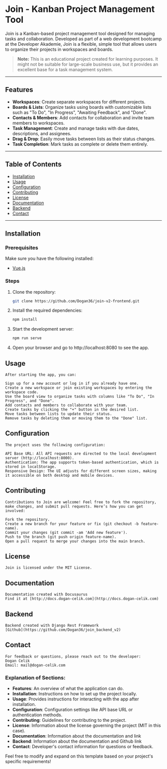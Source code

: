 # Join - Kanban Project Management Tool

Join is a Kanban-based project management tool designed for managing tasks and collaboration. Developed as part of a web development bootcamp at the Developer Akademie, Join is a flexible, simple tool that allows users to organize their projects in workspaces and boards.

> **Note:** This is an educational project created for learning purposes. It might not be suitable for large-scale business use, but it provides an excellent base for a task management system.

---

## Features

- **Workspaces**: Create separate workspaces for different projects.
- **Boards & Lists**: Organize tasks using boards with customizable lists such as "To Do", "In Progress", "Awaiting Feedback", and "Done".
- **Contacts & Members**: Add contacts for collaboration and invite team members to workspaces.
- **Task Management**: Create and manage tasks with due dates, descriptions, and assignees.
- **Drag & Drop**: Easily move tasks between lists as their status changes.
- **Task Completion**: Mark tasks as complete or delete them entirely.

---

## Table of Contents

- [Installation](#installation)
- [Usage](#usage)
- [Configuration](#configuration)
- [Contributing](#contributing)
- [License](#license)
- [Documentation](#documentation)
- [Backend](#backend)
- [Contact](#contact)

---

## Installation

### Prerequisites

Make sure you have the following installed:
- [Vue.js](https://vuejs.org/)

### Steps

1. Clone the repository:

   ```bash
   git clone https://github.com/Dogan36/join-v2-frontend.git
   
2. Install the required dependencies:

    ```bash
    npm install

3. Start the development server:
    ```bash
    npm run serve

4. Open your browser and go to http://localhost:8080 to see the app.

## Usage
    After starting the app, you can:

    Sign up for a new account or log in if you already have one.
    Create a new workspace or join existing workspaces by entering the workspace code.
    Use the board view to organize tasks with columns like "To Do", "In Progress", and "Done".
    Add contacts and members to collaborate with your team.
    Create tasks by clicking the "+" button in the desired list.
    Move tasks between lists to update their status.
    Remove tasks by deleting them or moving them to the "Done" list.

## Configuration
    The project uses the following configuration:

    API Base URL: All API requests are directed to the local development server (http://localhost:8000).
    Authentication: The app supports token-based authentication, which is stored in localStorage.
    Responsive Design: The UI adjusts for different screen sizes, making it accessible on both desktop and mobile devices.  

## Contributing
    Contributions to Join are welcome! Feel free to fork the repository, make changes, and submit pull requests. Here’s how you can get involved:

    Fork the repository.
    Create a new branch for your feature or fix (git checkout -b feature-name).
    Commit your changes (git commit -am 'Add new feature').
    Push to the branch (git push origin feature-name).
    Open a pull request to merge your changes into the main branch.

## License
    Join is licensed under the MIT License.

## Documentation
    Documentation created with Docusaurus
    Find it at [http://docs.dogan-celik.com](http://docs.dogan-celik.com)

## Backend
    Backend created with Django Rest Framework
    [Github](https://github.com/Dogan36/join_backend_v2)

## Contact
    For feedback or questions, please reach out to the developer:
    Dogan Celik
    Email: mail@dogan-celik.com

### Explanation of Sections:

- **Features**: An overview of what the application can do.
- **Installation**: Instructions on how to set up the project locally.
- **Usage**: Provides instructions for interacting with the app after installation.
- **Configuration**: Configuration settings like API base URL or authentication methods.
- **Contributing**: Guidelines for contributing to the project.
- **License**: Information about the license governing the project (MIT in this case).
- **Documentation**: Information about the documentation and link
- **Backend**: Information about the documentation and Github link
- **Contact**: Developer's contact information for questions or feedback.

Feel free to modify and expand on this template based on your project's specific requirements!